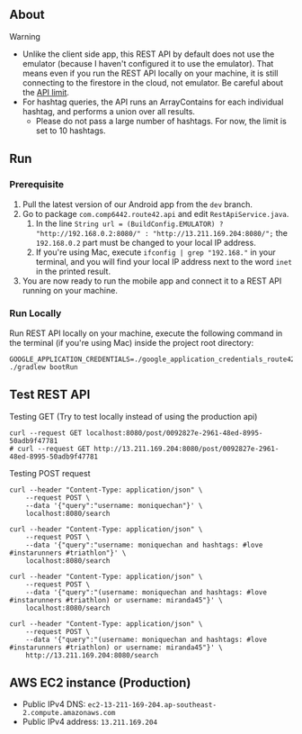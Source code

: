 ## About

Warning
- Unlike the client side app, this REST API by default does not use the emulator (because I haven't configured it to use the emulator). That means even if you run the REST API locally on your machine, it is still connecting to the firestore in the cloud, not emulator. Be careful about the [API limit](https://firebase.google.com/docs/firestore/quotas).
- For hashtag queries, the API runs an ArrayContains for each individual hashtag, and performs a union over all results. 
  - Please do not pass a large number of hashtags. For now, the limit is set to 10 hashtags.

## Run

### Prerequisite
1. Pull the latest version of our Android app from the `dev` branch.
2. Go to package `com.comp6442.route42.api` and edit `RestApiService.java`.
    1. In the line `String url = (BuildConfig.EMULATOR) ? "http://192.168.0.2:8080/" : "http://13.211.169.204:8080/";` the `192.168.0.2` part must be changed to your local IP address.
    2. If you're using Mac, execute `ifconfig | grep "192.168."` in your terminal, and you will find your local IP address next to the word `inet` in the printed result.
3. You are now ready to run the mobile app and connect it to a REST API running on your machine.

### Run Locally
Run REST API locally on your machine, execute the following command in the terminal (if you're using Mac) inside the project root directory:
```
GOOGLE_APPLICATION_CREDENTIALS=./google_application_credentials_route42.json ./gradlew bootRun
```

## Test REST API

Testing GET (Try to test locally instead of using the production api)
```
curl --request GET localhost:8080/post/0092827e-2961-48ed-8995-50adb9f47781
# curl --request GET http://13.211.169.204:8080/post/0092827e-2961-48ed-8995-50adb9f47781
```

Testing POST request
```
curl --header "Content-Type: application/json" \
    --request POST \
    --data '{"query":"username: moniquechan"}' \
    localhost:8080/search

curl --header "Content-Type: application/json" \
    --request POST \
    --data '{"query":"username: moniquechan and hashtags: #love #instarunners #triathlon"}' \
    localhost:8080/search
 
curl --header "Content-Type: application/json" \
    --request POST \
    --data '{"query":"(username: moniquechan and hashtags: #love #instarunners #triathlon) or username: miranda45"}' \
    localhost:8080/search

curl --header "Content-Type: application/json" \
    --request POST \
    --data '{"query":"(username: moniquechan and hashtags: #love #instarunners #triathlon) or username: miranda45"}' \
    http://13.211.169.204:8080/search
```

## AWS EC2 instance (Production)

- Public IPv4 DNS: `ec2-13-211-169-204.ap-southeast-2.compute.amazonaws.com`
- Public IPv4 address: `13.211.169.204`
